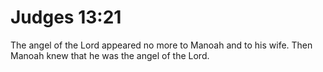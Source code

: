 # Judges 13:21

The angel of the Lord appeared no more to Manoah and to his wife. Then Manoah knew that he was the angel of the Lord.
